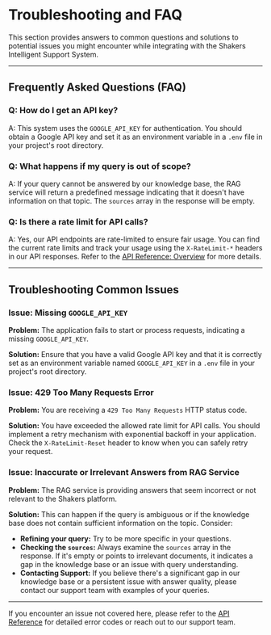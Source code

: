 # Troubleshooting and FAQ

This section provides answers to common questions and solutions to potential issues you might encounter while integrating with the Shakers Intelligent Support System.

---

## Frequently Asked Questions (FAQ)

### Q: How do I get an API key?

A: This system uses the `GOOGLE_API_KEY` for authentication. You should obtain a Google API key and set it as an environment variable in a `.env` file in your project's root directory.

### Q: What happens if my query is out of scope?

A: If your query cannot be answered by our knowledge base, the RAG service will return a predefined message indicating that it doesn't have information on that topic. The `sources` array in the response will be empty.

### Q: Is there a rate limit for API calls?

A: Yes, our API endpoints are rate-limited to ensure fair usage. You can find the current rate limits and track your usage using the `X-RateLimit-*` headers in our API responses. Refer to the [API Reference: Overview](./04-api-reference/01-overview.md) for more details.

---

## Troubleshooting Common Issues

### Issue: Missing `GOOGLE_API_KEY`

**Problem:** The application fails to start or process requests, indicating a missing `GOOGLE_API_KEY`.

**Solution:** Ensure that you have a valid Google API key and that it is correctly set as an environment variable named `GOOGLE_API_KEY` in a `.env` file in your project's root directory.

### Issue: 429 Too Many Requests Error

**Problem:** You are receiving a `429 Too Many Requests` HTTP status code.

**Solution:** You have exceeded the allowed rate limit for API calls. You should implement a retry mechanism with exponential backoff in your application. Check the `X-RateLimit-Reset` header to know when you can safely retry your request.

### Issue: Inaccurate or Irrelevant Answers from RAG Service

**Problem:** The RAG service is providing answers that seem incorrect or not relevant to the Shakers platform.

**Solution:** This can happen if the query is ambiguous or if the knowledge base does not contain sufficient information on the topic. Consider:

*   **Refining your query:** Try to be more specific in your questions.
*   **Checking the `sources`:** Always examine the `sources` array in the response. If it's empty or points to irrelevant documents, it indicates a gap in the knowledge base or an issue with query understanding.
*   **Contacting Support:** If you believe there's a significant gap in our knowledge base or a persistent issue with answer quality, please contact our support team with examples of your queries.

---

If you encounter an issue not covered here, please refer to the [API Reference](./04-api-reference/01-overview.md) for detailed error codes or reach out to our support team.